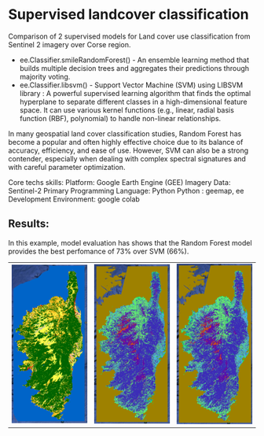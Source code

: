 # Supervised landcover classification
Comparison of 2 supervised models for Land cover use classification from Sentinel 2 imagery over Corse region. 
- ee.Classifier.smileRandomForest() - An ensemble learning method that builds multiple decision trees and aggregates their predictions through majority voting.
- ee.Classifier.libsvm() - Support Vector Machine (SVM) using LIBSVM library : A powerful supervised learning algorithm that finds the optimal hyperplane to separate different classes in a high-dimensional feature space. It can use various kernel functions (e.g., linear, radial basis function (RBF), polynomial) to handle non-linear relationships.

In many geospatial land cover classification studies, Random Forest has become a popular and often highly effective choice due to its balance of accuracy, efficiency, and ease of use. 
However, SVM can also be a strong contender, especially when dealing with complex spectral signatures and with careful parameter optimization.

Core techs skills:
Platform: Google Earth Engine (GEE)
Imagery Data: Sentinel-2
Primary Programming Language: Python 
Python : geemap, ee
Development Environment: google colab

## Results:

In this example, model evaluation has shows that the Random Forest model provides the best perfomance of 73% over SVM (66%).


  <table style="border-collapse: collapse;">
  <tr>
    <td><img src="https://github.com/fadodo/Supervised_landcover_classification/blob/main/Capture%20d%E2%80%99%C3%A9cran%20du%202025-04-15%2016-48-17.png" width="300"></td>
    <td><img src="https://github.com/fadodo/Supervised_landcover_classification/blob/main/Capture%20d%E2%80%99%C3%A9cran%20du%202025-04-15%2016-49-47.png" width="300"></td>
    <td><img src="https://github.com/fadodo/Supervised_landcover_classification/blob/main/Capture%20d%E2%80%99%C3%A9cran%20du%202025-04-15%2016-51-06.png" width="300"></td>
  </tr>
</table>
